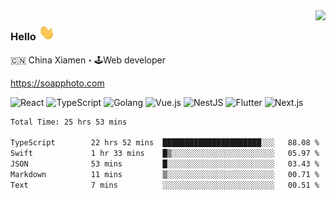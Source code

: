 <img align="right" src="https://github-readme-stats.vercel.app/api?username=yiiu&show_icons=false&bg_color=30,e96443,904e95&title_color=fff&text_color=fff" />

### Hello <img src="https://raw.githubusercontent.com/ABSphreak/ABSphreak/master/gifs/Hi.gif" width="26px" />
 
🇨🇳 China Xiamen・🕹Web developer

https://soapphoto.com

<p align="left"><img src="https://cdn.svgporn.com/logos/react.svg" alt="React" width="32" height="32"/> <img src="https://cdn.svgporn.com/logos/typescript-icon.svg" alt="TypeScript" width="32" height="32"/> <img src="https://cdn.svgporn.com/logos/gopher.svg" alt="Golang" width="32" height="32"/> <img src="https://cdn.svgporn.com/logos/vue.svg" alt="Vue.js" width="32" height="32"/> <img src="https://cdn.svgporn.com/logos/nestjs.svg" alt="NestJS" width="32" height="32"/> <img src="https://cdn.svgporn.com/logos/flutter.svg" alt="Flutter" width="32" height="32"/> <img src="https://cdn.svgporn.com/logos/nextjs-icon.svg" alt="Next.js" width="32" height="32"/></p>


<!--START_SECTION:waka-->

```txt
Total Time: 25 hrs 53 mins

TypeScript        22 hrs 52 mins  ██████████████████████░░░   88.08 %
Swift             1 hr 33 mins    █▒░░░░░░░░░░░░░░░░░░░░░░░   05.97 %
JSON              53 mins         █░░░░░░░░░░░░░░░░░░░░░░░░   03.43 %
Markdown          11 mins         ▒░░░░░░░░░░░░░░░░░░░░░░░░   00.71 %
Text              7 mins          ░░░░░░░░░░░░░░░░░░░░░░░░░   00.51 %
```

<!--END_SECTION:waka-->
